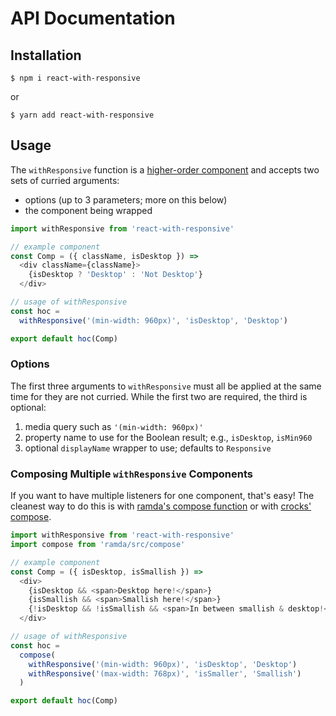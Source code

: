 # API Documentation

## Installation
```
$ npm i react-with-responsive
```

or

```
$ yarn add react-with-responsive
```

## Usage
The `withResponsive` function is a [higher-order
component](https://reactjs.org/docs/higher-order-components.html) and accepts
two sets of curried arguments:
  * options (up to 3 parameters; more on this below)
  * the component being wrapped

```js
import withResponsive from 'react-with-responsive'

// example component
const Comp = ({ className, isDesktop }) =>
  <div className={className}>
    {isDesktop ? 'Desktop' : 'Not Desktop'}
  </div>

// usage of withResponsive
const hoc =
  withResponsive('(min-width: 960px)', 'isDesktop', 'Desktop')

export default hoc(Comp)
```

### Options
The first three arguments to `withResponsive` must all be applied at the same
time for they are not curried. While the first two are required, the third is
optional:
1. media query such as `'(min-width: 960px)'`
1. property name to use for the Boolean result; e.g., `isDesktop`, `isMin960`
1. optional `displayName` wrapper to use; defaults to `Responsive`

### Composing Multiple `withResponsive` Components
If you want to have multiple listeners for one component, that's easy! The
cleanest way to do this is with [ramda's compose
function](https://ramdajs.com/docs/#compose) or with [crocks'
compose](https://evilsoft.github.io/crocks/docs/functions/helpers.html#compose).

```js
import withResponsive from 'react-with-responsive'
import compose from 'ramda/src/compose'

// example component
const Comp = ({ isDesktop, isSmallish }) =>
  <div>
    {isDesktop && <span>Desktop here!</span>}
    {isSmallish && <span>Smallish here!</span>}
    {!isDesktop && !isSmallish && <span>In between smallish & desktop!</span>}
  </div>

// usage of withResponsive
const hoc =
  compose(
    withResponsive('(min-width: 960px)', 'isDesktop', 'Desktop')
    withResponsive('(max-width: 768px)', 'isSmaller', 'Smallish')
  )

export default hoc(Comp)
